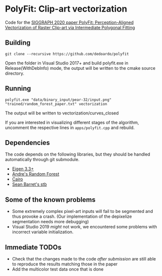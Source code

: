 # PolyFit: Clip-art vectorization
Code for the [SIGGRAPH 2020 paper PolyFit: Perception-Aligned Vectorization of Raster Clip-art via Intermediate Polygonal Fitting](http://www.cs.ubc.ca/labs/imager/tr/2020/ClipArtVectorization/)

## Building
`git clone --recursive https://github.com/dedoardo/polyfit`

Open the folder in Visual Studio 2017+ and build polyfit.exe in Release(WithDebInfo) mode, the output will be written to the cmake source directory.

## Running
`polyfit.exe "data/binary_input/pear-32/input.png" "trained/random_forest_paper.txt" vectorization`

The output will be written to vectorization/curves_closed

If you are interested in visualizing different stages of the algorithm, uncomment the respective lines in `apps/polyfit.cpp` and rebuild.

## Dependencies
The code depends on the following libraries, but they should be handled automatically through git submodule.
- [Eigen 3.3+](http://eigen.tuxfamily.org/index.php?title=Main_Page)
- [Andre's Random Forest](https://github.com/bjoern-andres/random-forest)
- [Cairo](https://cairographics.org/download/)
- [Sean Barret's stb](https://github.com/nothings/stb)

## Some of the known problems
- Some extremely complex pixel-art inputs will fail to be segmented and thus provoke a crash. (Our implementation of the depixelize segmentation needs more debugging) 
- Visual Studio 2019 *might* not work, we encountered some problems with incorrect variable initialization.

## Immediate TODOs
- Check that the changes made to the code *after submission* are still able to reproduce the results matching those in the paper
- Add the multicolor test data once that is done

